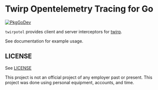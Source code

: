 # Twirp Opentelemetry Tracing for Go

[![PkgGoDev](https://pkg.go.dev/badge/github.com/bakins/twirpotel)](https://pkg.go.dev/github.com/bakins/twirpotel)

`twirpotel` provides client and server interceptors for [twirp](https://github.com/twitchtv/twirp).

See documentation for example usage.

## LICENSE

See [LICENSE](./LICENSE)

This project is not an official project of any employer past or present. 
This project was done using personal equipment, accounts, and time.
